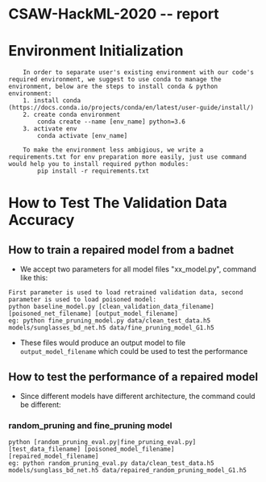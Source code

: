 CSAW-HackML-2020 -- report
======

# Environment Initialization
```
    In order to separate user's existing environment with our code's required environment, we suggest to use conda to manage the environment, below are the steps to install conda & python environment:
    1. install conda (https://docs.conda.io/projects/conda/en/latest/user-guide/install/)
    2. create conda environment
        conda create --name [env_name] python=3.6
    3. activate env
        conda activate [env_name]
    
    To make the environment less ambigious, we write a requirements.txt for env preparation more easily, just use command would help you to install required python modules:
        pip install -r requirements.txt
```

# How to Test The Validation Data Accuracy

## How to train a repaired model from a badnet
- We accept two parameters for all model files "xx_model.py", command like this:
```
First parameter is used to load retrained validation data, second parameter is used to load poisoned model:
python baseline_model.py [clean_validation_data_filename] [poisoned_net_filename] [output_model_filename]
eg: python fine_pruning_model.py data/clean_test_data.h5 models/sunglasses_bd_net.h5 data/fine_pruning_model_G1.h5
```
- These files would produce an output model to file `output_model_filename` which could be used to test the performance

## How to test the performance of a repaired model
- Since different models have different architecture, the command could be different:
### random_pruning and fine_pruning model
```
python [random_pruning_eval.py|fine_pruning_eval.py] [test_data_filename] [poisoned_model_filename] [repaired_model_filename]
eg: python random_pruning_eval.py data/clean_test_data.h5 models/sunglass_bd_net.h5 data/repaired_random_pruning_model_G1.h5
```



